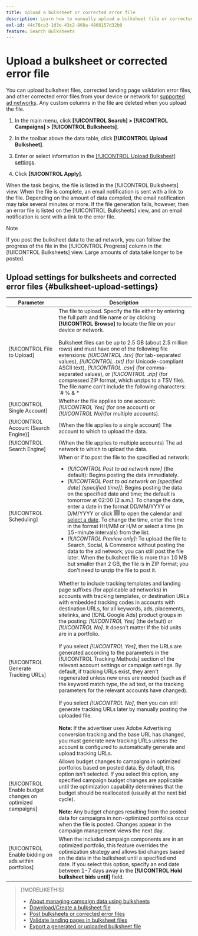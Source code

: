 ```yaml
---
title: Upload a bulksheet or corrected error file
description: Learn how to manually upload a bulksheet file or corrected landing page validation error file.
exl-id: 44c76ca3-1d3e-43c2-868a-4868157d32b0
feature: Search Bulksheets
---
```

# Upload a bulksheet or corrected error file

You can upload bulksheet files, corrected landing page validation error files, and other corrected error files from your device or network for [supported ad networks](bulksheet-about.md#bulksheet-functionality-by-network). Any custom columns in the file are deleted when you upload the file.

1. In the main menu, click **[!UICONTROL Search] > [!UICONTROL Campaigns] > [!UICONTROL Bulksheets]**.

1. In the toolbar above the data table, click **[!UICONTROL Upload Bulksheet]**.

1. Enter or select information in the [[!UICONTROL Upload Bulksheet] settings](#bulksheet-upload-settings).

1. Click **[!UICONTROL Apply]**.

When the task begins, the file is listed in the [!UICONTROL Bulksheets] view. When the file is complete, an email notification is sent with a link to the file. Depending on the amount of data compiled, the email notification may take several minutes or more. If the file generation fails, however, then an error file is listed on the [!UICONTROL Bulksheets] view, and an email notification is sent with a link to the error file.

>[!NOTE]
>
>If you post the bulksheet data to the ad network, you can follow the progress of the file in the [!UICONTROL Progress] column in the [!UICONTROL Bulksheets] view. Large amounts of data take longer to be posted.

## Upload settings for bulksheets and corrected error files {#bulksheet-upload-settings}

| Parameter | Description |
|----|----|
| [!UICONTROL File to Upload] | The file to upload. Specify the file either by entering the full path and file name or by clicking <b>[!UICONTROL Browse]</b> to locate the file on your device or network.<br><br>Bulksheet files can be up to 2.5 GB (about 2.5 million rows) and must have one of the following file extensions: <i>[!UICONTROL .tsv]</i> (for tab-separated values), <i>[!UICONTROL .txt]</i> (for Unicode-compliant ASCII text), <i>[!UICONTROL .csv]</i> (for comma-separated values), or <i>[!UICONTROL .zip]</i> (for compressed ZIP format, which unzips to a TSV file). The file name can't include the following characters: `# % &amp; * | \ : &quot; &lt; &gt; . ? /`<br><br><b>Tip:</b> For data that includes international characters, use files in TSV or TXT format. |
| [!UICONTROL Single Account] | Whether the file applies to one account: <i>[!UICONTROL Yes]</i> (for one account) or <i>[!UICONTROL No]</i>(for multiple accounts). |
| [!UICONTROL Account (Search Engine)] | (When the file applies to a single account) The account to which to upload the data. |
| [!UICONTROL Search Engine] | (When the file applies to multiple accounts) The ad network to which to upload the data. |
| [!UICONTROL Scheduling] | When or if to post the file to the specified ad network:<ul><li><i>[!UICONTROL Post to ad network now]</i> (the default): Begins posting the data immediately.</li><li><i>[!UICONTROL Post to ad network on \[specified date\] \[specified time\]]:</i> Begins posting the data on the specified date and time; the default is tomorrow at 02:00 (2 a.m.). To change the date, enter a date in the format DD/MM/YYYY or D/M/YYYY or click ![Calendar](/help/search-social-commerce/assets/calendar.png "Calendar") to open the calendar and [select a date](/help/search-social-commerce/common-tasks/navigation-editing-selection/calendar.md). To change the time, enter the time in the format HH/MM or H/M or select a time (in 15-minute intervals) from the list.</li><li><i>[!UICONTROL Preview only]:</i> To upload the file to Search, Social, & Commerce without posting the data to the ad network; you can still post the file later. When the bulksheet file is more than 10 MB but smaller than 2 GB, the file is in ZIP format; you don't need to unzip the file to post it.</li></ul> |
| [!UICONTROL Generate Tracking URLs] | Whether to include tracking templates and landing page suffixes (for applicable ad networks) in accounts with tracking templates, or destination URLs with embedded tracking codes in accounts with destination URLs, for all keywords, ads, placements, sitelinks, and [!DNL Google Ads] product groups in the posting: <i>[!UICONTROL Yes]</i> (the default) or <i>[!UICONTROL No]</i>. It doesn't matter if the bid units are in a portfolio.<br><br>If you select <i>[!UICONTROL Yes]</i>, then the URLs are generated according to the parameters in the [!UICONTROL Tracking Methods] section of the relevant account settings or campaign settings. By default, if tracking URLs exist, they aren't regenerated unless new ones are needed (such as if the keyword match type, the ad text, or the tracking parameters for the relevant accounts have changed).<br><br>If you select <i>[!UICONTROL No]</i>, then you can still generate tracking URLs later by manually posting the uploaded file.<br><br><b>Note:</b> If the advertiser uses Adobe Advertising conversion tracking and the base URL has changed, you must generate new tracking URLs unless the account is configured to automatically generate and upload tracking URLs. |
| [!UICONTROL Enable budget changes on optimized campaigns] | Allows budget changes to campaigns in optimized portfolios based on posted data. By default, this option isn't selected. If you select this option, any specified campaign budget changes are applicable until the optimization capability determines that the budget should be reallocated (usually at the next bid cycle).<br><br><b>Note:</b> Any budget changes resulting from the posted data for campaigns in non-optimized portfolios occur when the file is posted. Changes appear in the campaign management views the next day. |
| [!UICONTROL Enable bidding on ads within portfolios] | When the included campaign components are in an optimized portfolio, this feature overrides the optimization strategy and allows bid changes based on the data in the bulksheet until a specified end date. If you select this option, specify an end date between 1-7 days away in the **[!UICONTROL Hold bulksheet bids until]** field. |

>[!MORELIKETHIS]
>
>* [About managing campaign data using bulksheets](bulksheet-about.md)
>* [Download/Create a bulksheet file](bulksheet-download.md)
>* [Post bulksheets or corrected error files](bulksheet-post.md)
>* [Validate landing pages in bulksheet files](bulksheet-validate-landing-pages.md)
>* [Export a generated or uploaded bulksheet file](bulksheet-export.md)
